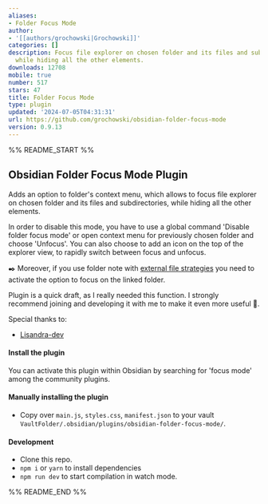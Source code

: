 ```yaml
---
aliases:
- Folder Focus Mode
author:
- '[[authors/grochowski|Grochowski]]'
categories: []
description: Focus file explorer on chosen folder and its files and subdirectories,
  while hiding all the other elements.
downloads: 12708
mobile: true
number: 517
stars: 47
title: Folder Focus Mode
type: plugin
updated: '2024-07-05T04:31:31'
url: https://github.com/grochowski/obsidian-folder-focus-mode
version: 0.9.13
---
```


%% README_START %%

## Obsidian Folder Focus Mode Plugin

Adds an option to folder's context menu, which allows to focus file explorer on chosen folder and its files and subdirectories, while hiding all the other elements.

In order to disable this mode, you have to use a global command 'Disable folder focus mode' or open context menu for previously chosen folder and choose 'Unfocus'. You can also choose to add an icon on the top of the explorer view, to rapidly switch between focus and unfocus.

✒️ Moreover, if you use folder note with [external file strategies](https://github.com/aidenlx/alx-folder-note/wiki/folder-note-pref) you need to activate the option to focus on the linked folder. 

Plugin is a quick draft, as I really needed this function. I strongly recommend joining and developing it with me to make it even more useful 🌚.

Special thanks to:
- [Lisandra-dev](https://github.com/Lisandra-dev)

#### Install the plugin

You can activate this plugin within Obsidian by searching for 'focus mode' among the community plugins.

#### Manually installing the plugin

- Copy over `main.js`, `styles.css`, `manifest.json` to your vault `VaultFolder/.obsidian/plugins/obsidian-folder-focus-mode/`.

#### Development

- Clone this repo.
- `npm i` or `yarn` to install dependencies
- `npm run dev` to start compilation in watch mode.


%% README_END %%